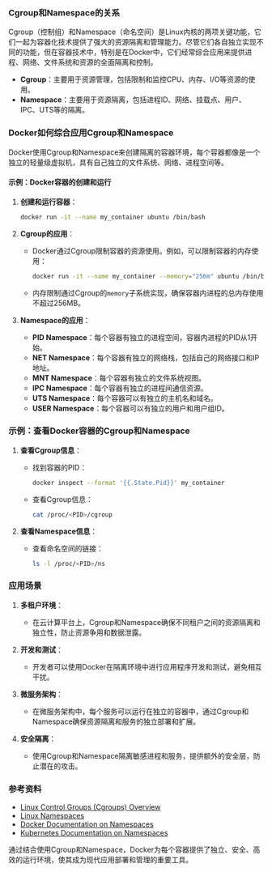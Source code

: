 ### Cgroup和Namespace的关系

Cgroup（控制组）和Namespace（命名空间）是Linux内核的两项关键功能，它们一起为容器化技术提供了强大的资源隔离和管理能力。尽管它们各自独立实现不同的功能，但在容器技术中，特别是在Docker中，它们经常综合应用来提供进程、网络、文件系统和资源的全面隔离和控制。

- **Cgroup**：主要用于资源管理，包括限制和监控CPU、内存、I/O等资源的使用。
- **Namespace**：主要用于资源隔离，包括进程ID、网络、挂载点、用户、IPC、UTS等的隔离。

### Docker如何综合应用Cgroup和Namespace

Docker使用Cgroup和Namespace来创建隔离的容器环境，每个容器都像是一个独立的轻量级虚拟机，具有自己独立的文件系统、网络、进程空间等。

#### 示例：Docker容器的创建和运行

1. **创建和运行容器**：
   ```bash
   docker run -it --name my_container ubuntu /bin/bash
   ```

2. **Cgroup的应用**：
   - Docker通过Cgroup限制容器的资源使用。例如，可以限制容器的内存使用：
     ```bash
     docker run -it --name my_container --memory="256m" ubuntu /bin/bash
     ```
   - 内存限制通过Cgroup的`memory`子系统实现，确保容器内进程的总内存使用不超过256MB。

3. **Namespace的应用**：
   - **PID Namespace**：每个容器有独立的进程空间，容器内进程的PID从1开始。
   - **NET Namespace**：每个容器有独立的网络栈，包括自己的网络接口和IP地址。
   - **MNT Namespace**：每个容器有独立的文件系统视图。
   - **IPC Namespace**：每个容器有独立的进程间通信资源。
   - **UTS Namespace**：每个容器可以有独立的主机名和域名。
   - **USER Namespace**：每个容器可以有独立的用户和用户组ID。

### 示例：查看Docker容器的Cgroup和Namespace

1. **查看Cgroup信息**：
   - 找到容器的PID：
     ```bash
     docker inspect --format '{{.State.Pid}}' my_container
     ```
   - 查看Cgroup信息：
     ```bash
     cat /proc/<PID>/cgroup
     ```

2. **查看Namespace信息**：
   - 查看命名空间的链接：
     ```bash
     ls -l /proc/<PID>/ns
     ```

### 应用场景

1. **多租户环境**：
   - 在云计算平台上，Cgroup和Namespace确保不同租户之间的资源隔离和独立性，防止资源争用和数据泄露。

2. **开发和测试**：
   - 开发者可以使用Docker在隔离环境中进行应用程序开发和测试，避免相互干扰。

3. **微服务架构**：
   - 在微服务架构中，每个服务可以运行在独立的容器中，通过Cgroup和Namespace确保资源隔离和服务的独立部署和扩展。

4. **安全隔离**：
   - 使用Cgroup和Namespace隔离敏感进程和服务，提供额外的安全层，防止潜在的攻击。

### 参考资料

- [Linux Control Groups (Cgroups) Overview](https://www.kernel.org/doc/html/latest/admin-guide/cgroup-v1/cgroups.html)
- [Linux Namespaces](https://man7.org/linux/man-pages/man7/namespaces.7.html)
- [Docker Documentation on Namespaces](https://docs.docker.com/engine/security/namespaces/)
- [Kubernetes Documentation on Namespaces](https://kubernetes.io/docs/concepts/overview/working-with-objects/namespaces/)

通过结合使用Cgroup和Namespace，Docker为每个容器提供了独立、安全、高效的运行环境，使其成为现代应用部署和管理的重要工具。